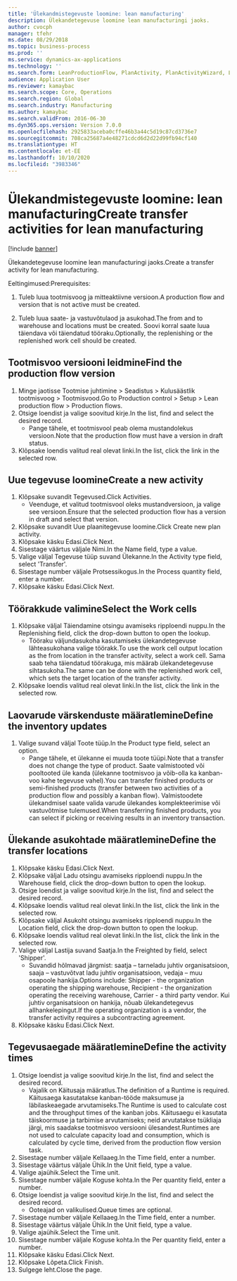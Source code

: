 ```yaml
---
title: 'Ülekandmistegevuste loomine: lean manufacturing'
description: Ülekandetegevuse loomine lean manufacturingi jaoks.
author: cvocph
manager: tfehr
ms.date: 08/29/2018
ms.topic: business-process
ms.prod: ''
ms.service: dynamics-ax-applications
ms.technology: ''
ms.search.form: LeanProductionFlow, PlanActivity, PlanActivityWizard, LeanWorkCellLookup, InventLocationIdLookup
audience: Application User
ms.reviewer: kamaybac
ms.search.scope: Core, Operations
ms.search.region: Global
ms.search.industry: Manufacturing
ms.author: kamaybac
ms.search.validFrom: 2016-06-30
ms.dyn365.ops.version: Version 7.0.0
ms.openlocfilehash: 2925833aceba0cffe46b3a44c5d19c87cd3736e7
ms.sourcegitcommit: 708ca25687a4e48271cdcd6d2d22d99fb94cf140
ms.translationtype: HT
ms.contentlocale: et-EE
ms.lasthandoff: 10/10/2020
ms.locfileid: "3983346"
---
```

# <a name="create-transfer-activities-for-lean-manufacturing"></a><span data-ttu-id="63e07-103">Ülekandmistegevuste loomine: lean manufacturing</span><span class="sxs-lookup"><span data-stu-id="63e07-103">Create transfer activities for lean manufacturing</span></span>

[!include [banner](../../includes/banner.md)]

<span data-ttu-id="63e07-104">Ülekandetegevuse loomine lean manufacturingi jaoks.</span><span class="sxs-lookup"><span data-stu-id="63e07-104">Create a transfer activity for lean manufacturing.</span></span> 

<span data-ttu-id="63e07-105">Eeltingimused:</span><span class="sxs-lookup"><span data-stu-id="63e07-105">Prerequisites:</span></span> 

1. <span data-ttu-id="63e07-106">Tuleb luua tootmisvoog ja mitteaktiivne versioon.</span><span class="sxs-lookup"><span data-stu-id="63e07-106">A production flow and version that is not active must be created.</span></span>

2. <span data-ttu-id="63e07-107">Tuleb luua saate- ja vastuvõtulaod ja asukohad.</span><span class="sxs-lookup"><span data-stu-id="63e07-107">The from and to warehouse and locations must be created.</span></span> <span data-ttu-id="63e07-108">Soovi korral saate luua täiendava või täiendatud tööraku.</span><span class="sxs-lookup"><span data-stu-id="63e07-108">Optionally, the replenishing or the replenished work cell should be created.</span></span>


## <a name="find-the-production-flow-version"></a><span data-ttu-id="63e07-109">Tootmisvoo versiooni leidmine</span><span class="sxs-lookup"><span data-stu-id="63e07-109">Find the production flow version</span></span>
1. <span data-ttu-id="63e07-110">Minge jaotisse Tootmise juhtimine > Seadistus > Kulusäästlik tootmisvoog > Tootmisvood.</span><span class="sxs-lookup"><span data-stu-id="63e07-110">Go to Production control > Setup > Lean production flow > Production flows.</span></span>
2. <span data-ttu-id="63e07-111">Otsige loendist ja valige soovitud kirje.</span><span class="sxs-lookup"><span data-stu-id="63e07-111">In the list, find and select the desired record.</span></span>
    * <span data-ttu-id="63e07-112">Pange tähele, et tootmisvool peab olema mustandolekus versioon.</span><span class="sxs-lookup"><span data-stu-id="63e07-112">Note that the production flow must have a version in draft status.</span></span>  
3. <span data-ttu-id="63e07-113">Klõpsake loendis valitud real olevat linki.</span><span class="sxs-lookup"><span data-stu-id="63e07-113">In the list, click the link in the selected row.</span></span>

## <a name="create-a-new-activity"></a><span data-ttu-id="63e07-114">Uue tegevuse loomine</span><span class="sxs-lookup"><span data-stu-id="63e07-114">Create a new activity</span></span>
1. <span data-ttu-id="63e07-115">Klõpsake suvandit Tegevused.</span><span class="sxs-lookup"><span data-stu-id="63e07-115">Click Activities.</span></span>
    * <span data-ttu-id="63e07-116">Veenduge, et valitud tootmisvool oleks mustandversioon, ja valige see versioon.</span><span class="sxs-lookup"><span data-stu-id="63e07-116">Ensure that the selected production flow has a version in draft and select that version.</span></span>  
2. <span data-ttu-id="63e07-117">Klõpsake suvandit Uue plaanitegevuse loomine.</span><span class="sxs-lookup"><span data-stu-id="63e07-117">Click Create new plan activity.</span></span>
3. <span data-ttu-id="63e07-118">Klõpsake käsku Edasi.</span><span class="sxs-lookup"><span data-stu-id="63e07-118">Click Next.</span></span>
4. <span data-ttu-id="63e07-119">Sisestage väärtus väljale Nimi.</span><span class="sxs-lookup"><span data-stu-id="63e07-119">In the Name field, type a value.</span></span>
5. <span data-ttu-id="63e07-120">Valige väljal Tegevuse tüüp suvand Ülekanne.</span><span class="sxs-lookup"><span data-stu-id="63e07-120">In the Activity type field, select 'Transfer'.</span></span>
6. <span data-ttu-id="63e07-121">Sisestage number väljale Protsessikogus.</span><span class="sxs-lookup"><span data-stu-id="63e07-121">In the Process quantity field, enter a number.</span></span>
7. <span data-ttu-id="63e07-122">Klõpsake käsku Edasi.</span><span class="sxs-lookup"><span data-stu-id="63e07-122">Click Next.</span></span>

## <a name="select-the-work-cells"></a><span data-ttu-id="63e07-123">Töörakkude valimine</span><span class="sxs-lookup"><span data-stu-id="63e07-123">Select the Work cells</span></span>
1. <span data-ttu-id="63e07-124">Klõpsake väljal Täiendamine otsingu avamiseks ripploendi nuppu.</span><span class="sxs-lookup"><span data-stu-id="63e07-124">In the Replenishing field, click the drop-down button to open the lookup.</span></span>
    * <span data-ttu-id="63e07-125">Tööraku väljundasukoha kasutamiseks ülekandetegevuse lähteasukohana valige töörakk.</span><span class="sxs-lookup"><span data-stu-id="63e07-125">To use the work cell output location as the from location in the transfer activity, select a work cell.</span></span> <span data-ttu-id="63e07-126">Sama saab teha täiendatud töörakuga, mis määrab ülekandetegevuse sihtasukoha.</span><span class="sxs-lookup"><span data-stu-id="63e07-126">The same can be done with the replenished work cell, which sets the target location of the transfer activity.</span></span>  
2. <span data-ttu-id="63e07-127">Klõpsake loendis valitud real olevat linki.</span><span class="sxs-lookup"><span data-stu-id="63e07-127">In the list, click the link in the selected row.</span></span>

## <a name="define-the-inventory-updates"></a><span data-ttu-id="63e07-128">Laovarude värskenduste määratlemine</span><span class="sxs-lookup"><span data-stu-id="63e07-128">Define the inventory updates</span></span>
1. <span data-ttu-id="63e07-129">Valige suvand väljal Toote tüüp.</span><span class="sxs-lookup"><span data-stu-id="63e07-129">In the Product type field, select an option.</span></span>
    * <span data-ttu-id="63e07-130">Pange tähele, et ülekanne ei muuda toote tüüpi.</span><span class="sxs-lookup"><span data-stu-id="63e07-130">Note that a transfer does not change the type of product.</span></span> <span data-ttu-id="63e07-131">Saate valmistooted või pooltooted üle kanda (ülekanne tootmisvoo ja võib-olla ka kanban-voo kahe tegevuse vahel).</span><span class="sxs-lookup"><span data-stu-id="63e07-131">You can transfer finished products or semi-finished products (transfer between two activities of a production flow and possibly a kanban flow).</span></span>     <span data-ttu-id="63e07-132">Valmistoodete ülekandmisel saate valida varude ülekandes komplekteerimise või vastuvõtmise tulemused.</span><span class="sxs-lookup"><span data-stu-id="63e07-132">When transferring finished products, you can select if picking or receiving results in an inventory transaction.</span></span>  

## <a name="define-the-transfer-locations"></a><span data-ttu-id="63e07-133">Ülekande asukohtade määratlemine</span><span class="sxs-lookup"><span data-stu-id="63e07-133">Define the transfer locations</span></span>
1. <span data-ttu-id="63e07-134">Klõpsake käsku Edasi.</span><span class="sxs-lookup"><span data-stu-id="63e07-134">Click Next.</span></span>
2. <span data-ttu-id="63e07-135">Klõpsake väljal Ladu otsingu avamiseks ripploendi nuppu.</span><span class="sxs-lookup"><span data-stu-id="63e07-135">In the Warehouse field, click the drop-down button to open the lookup.</span></span>
3. <span data-ttu-id="63e07-136">Otsige loendist ja valige soovitud kirje.</span><span class="sxs-lookup"><span data-stu-id="63e07-136">In the list, find and select the desired record.</span></span>
4. <span data-ttu-id="63e07-137">Klõpsake loendis valitud real olevat linki.</span><span class="sxs-lookup"><span data-stu-id="63e07-137">In the list, click the link in the selected row.</span></span>
5. <span data-ttu-id="63e07-138">Klõpsake väljal Asukoht otsingu avamiseks ripploendi nuppu.</span><span class="sxs-lookup"><span data-stu-id="63e07-138">In the Location field, click the drop-down button to open the lookup.</span></span>
6. <span data-ttu-id="63e07-139">Klõpsake loendis valitud real olevat linki.</span><span class="sxs-lookup"><span data-stu-id="63e07-139">In the list, click the link in the selected row.</span></span>
7. <span data-ttu-id="63e07-140">Valige väljal Lastija suvand Saatja.</span><span class="sxs-lookup"><span data-stu-id="63e07-140">In the Freighted by field, select 'Shipper'.</span></span>
    * <span data-ttu-id="63e07-141">Suvandid hõlmavad järgmist: saatja – tarneladu juhtiv organisatsioon, saaja – vastuvõtvat ladu juhtiv organisatsioon, vedaja – muu osapoole hankija.</span><span class="sxs-lookup"><span data-stu-id="63e07-141">Options include: Shipper - the organization operating the shipping warehouse, Recipient -  the organization operating the receiving warehouse, Carrier - a third party vendor.</span></span> <span data-ttu-id="63e07-142">Kui juhtiv organisatsioon on hankija, nõuab ülekandetegevus allhankelepingut.</span><span class="sxs-lookup"><span data-stu-id="63e07-142">If the operating organization is a vendor, the transfer activity requires a subcontracting agreement.</span></span>  
8. <span data-ttu-id="63e07-143">Klõpsake käsku Edasi.</span><span class="sxs-lookup"><span data-stu-id="63e07-143">Click Next.</span></span>

## <a name="define-the-activity-times"></a><span data-ttu-id="63e07-144">Tegevusaegade määratlemine</span><span class="sxs-lookup"><span data-stu-id="63e07-144">Define the activity times</span></span>
1. <span data-ttu-id="63e07-145">Otsige loendist ja valige soovitud kirje.</span><span class="sxs-lookup"><span data-stu-id="63e07-145">In the list, find and select the desired record.</span></span>
    * <span data-ttu-id="63e07-146">Vajalik on Käitusaja määratlus.</span><span class="sxs-lookup"><span data-stu-id="63e07-146">The definition of a Runtime is required.</span></span> <span data-ttu-id="63e07-147">Käitusaega kasutatakse kanban-tööde maksumuse ja läbilaskeaegade arvutamiseks.</span><span class="sxs-lookup"><span data-stu-id="63e07-147">The Runtime is used to calculate cost and the throughput times of the kanban jobs.</span></span> <span data-ttu-id="63e07-148">Käitusaegu ei kasutata täiskoormuse ja tarbimise arvutamiseks; neid arvutatakse tsükliaja järgi, mis saadakse tootmisvoo versiooni ülesandest.</span><span class="sxs-lookup"><span data-stu-id="63e07-148">Runtimes are not used to calculate capacity load and consumption, which is calculated by cycle time, derived from the production flow version task.</span></span>  
2. <span data-ttu-id="63e07-149">Sisestage number väljale Kellaaeg.</span><span class="sxs-lookup"><span data-stu-id="63e07-149">In the Time field, enter a number.</span></span>
3. <span data-ttu-id="63e07-150">Sisestage väärtus väljale Ühik.</span><span class="sxs-lookup"><span data-stu-id="63e07-150">In the Unit field, type a value.</span></span>
4. <span data-ttu-id="63e07-151">Valige ajaühik.</span><span class="sxs-lookup"><span data-stu-id="63e07-151">Select the Time unit.</span></span>
5. <span data-ttu-id="63e07-152">Sisestage number väljale Koguse kohta.</span><span class="sxs-lookup"><span data-stu-id="63e07-152">In the Per quantity field, enter a number.</span></span>
6. <span data-ttu-id="63e07-153">Otsige loendist ja valige soovitud kirje.</span><span class="sxs-lookup"><span data-stu-id="63e07-153">In the list, find and select the desired record.</span></span>
    * <span data-ttu-id="63e07-154">Ooteajad on valikulised.</span><span class="sxs-lookup"><span data-stu-id="63e07-154">Queue times are optional.</span></span>  
7. <span data-ttu-id="63e07-155">Sisestage number väljale Kellaaeg.</span><span class="sxs-lookup"><span data-stu-id="63e07-155">In the Time field, enter a number.</span></span>
8. <span data-ttu-id="63e07-156">Sisestage väärtus väljale Ühik.</span><span class="sxs-lookup"><span data-stu-id="63e07-156">In the Unit field, type a value.</span></span>
9. <span data-ttu-id="63e07-157">Valige ajaühik.</span><span class="sxs-lookup"><span data-stu-id="63e07-157">Select the Time unit.</span></span>
10. <span data-ttu-id="63e07-158">Sisestage number väljale Koguse kohta.</span><span class="sxs-lookup"><span data-stu-id="63e07-158">In the Per quantity field, enter a number.</span></span>
11. <span data-ttu-id="63e07-159">Klõpsake käsku Edasi.</span><span class="sxs-lookup"><span data-stu-id="63e07-159">Click Next.</span></span>
12. <span data-ttu-id="63e07-160">Klõpsake Lõpeta.</span><span class="sxs-lookup"><span data-stu-id="63e07-160">Click Finish.</span></span>
13. <span data-ttu-id="63e07-161">Sulgege leht.</span><span class="sxs-lookup"><span data-stu-id="63e07-161">Close the page.</span></span>

